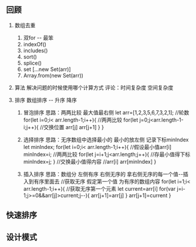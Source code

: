 ## 回顾
1. 数组去重
    1. 双for -- 最笨
    2. indexOf() 
    3. includes() 
    4. sort() 
    5. splice() 
    6. set   [...new Set(arr)]
    7. Array.from(new Set(arr))

2. 算法
    解决问题的时候使用哪个计算方式 
    评论：时间复杂度 空间复杂度

3. 排序
    数组排序 -- 升序  降序 

   1. 冒泡排序
    思路：两两比较 最大值最右侧
    let arr=[1,2,3,5,6,7,3,2,1];
    //轮数
    for(let i=0;i< arr.length-1;i++){
        //两两比较
        for(let j=0;j<arr.length-1-i;j++){
            //交换位置 arr[j] arr[j+1]
        }
    }

    2. 选择排序
        思路：无序数组中选择最小的 最小的放左侧 记录下标minIndex 
        let minIndex;
        for(let i=0;i< arr.length-1;i++){
            //假设最小值arr[i]
            minIndex=i; 
            //两两比较
            for(let j=i+1;j<arr.length;j++){
                //存最小值得下标  minIndex=j;
            }
            //交换最小值得内容
            //arr[i] arr[minIndex]
        }
    3. 插入排序
        思路：数组分 左侧有序  右侧无序的  拿右侧无序的每一个值--插入到有序里面去
        //获取无序 假定第一个值 为有序的数组内容
        for(let i=1;i< arr.length-1;i++){
            //获取无序第一个元素
            let current=arr[i]
            for(var j=i-1;j>=0&&arr[j]>current;j--){
                arr[j+1]=arr[j]
            }
            arr[j+1]=current
        }

    

## 快速排序


## 设计模式
